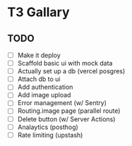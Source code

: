 # T3 Gallary

## TODO

- [ ] Make it deploy 
- [ ] Scaffold basic ui with mock data
- [ ] Actually set up a db (vercel posgres)
- [ ] Attach db to ui
- [ ] Add authentication
- [ ] Add image upload
- [ ] Error management (w/ Sentry)
- [ ] Routing.image page (parallel route)
- [ ] Delete button (w/ Server Actions)
- [ ] Analaytics (posthog)
- [ ] Rate limiting (upstash)